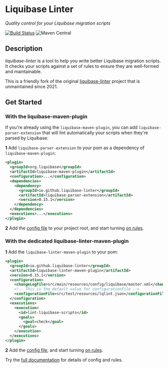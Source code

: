 # Liquibase Linter

_Quality control for your Liquibase migration scripts_

[![Build Status](https://github.com/liquibase-linter/liquibase-linter/workflows/build/badge.svg)](https://github.com/liquibase-linter/liquibase-linter/actions)
![Maven Central](https://img.shields.io/maven-central/v/io.github.liquibase-linter/liquibase-linter.svg)

## Description

_liquibase-linter_ is a tool to help you write better Liquibase migration scripts.
It checks your scripts against a set of rules to ensure they are well-formed and maintainable.

This is a friendly fork of the original [liquibase-linter](https://github.com/whiteclarkegroup/liquibase-linter) project that is unmaintained since 2021.

## Get Started

### With the liquibase-maven-plugin

If you're already using the `liquibase-maven-plugin`, you can add `liquibase-parser-extension` that will lint automatically your scripts when they're parsed by Liquibase:

**1** Add `liquibase-parser-extension` to your pom as a dependency of `liquibase-maven-plugin`:

```xml
<plugin>
  <groupId>org.liquibase</groupId>
  <artifactId>liquibase-maven-plugin</artifactId>
  <configuration>...</configuration>
  <dependencies>
    <dependency>
      <groupId>io.github.liquibase-linter</groupId>
      <artifactId>liquibase-parser-extension</artifactId>
      <version>0.15.1</version>
    </dependency>
  </dependencies>
  <executions>...</executions>
</plugin>
```

**2** Add the [config file](https://liquibase-linter.github.io/liquibase-linter/docs/configure) to your project root, and start turning [on rules](https://liquibase-linter.github.io/liquibase-linter/docs/rules/).

### With the dedicated liquibase-linter-maven-plugin

**1** Add the `liquibase-linter-maven-plugin` to your pom:

```xml
<plugin>
  <groupId>io.github.liquibase-linter</groupId>
  <artifactId>liquibase-linter-maven-plugin</artifactId>
  <version>0.15.1</version>
  <configuration>
    <changeLogFile>src/main/resources/config/liquibase/master.xml</changeLogFile>
    <!-- This is the default value for configurationFile -->
    <configurationFile>src/test/resources/lqlint.json</configurationFile>
  </configuration>
  <executions>
    <execution>
      <id>lint-liquibase-scripts</id>
      <goals>
        <goal>check</goal>
      </goals>
    </execution>
  </executions>
</plugin>
```

**2** Add the [config file](https://liquibase-linter.github.io/liquibase-linter/docs/configure), and start turning [on rules](https://liquibase-linter.github.io/liquibase-linter/docs/rules/).

Try the [full documentation](https://liquibase-linter.github.io/liquibase-linter/docs/install) for details of config and rules.
